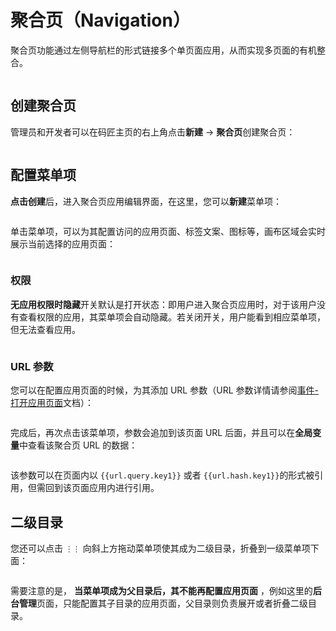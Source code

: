 # 聚合页（Navigation）

聚合页功能通过左侧导航栏的形式链接多个单页面应用，从而实现多页面的有机整合。

<figure><img src="../.gitbook/assets/1-20230810212349-mf4m1pf.png" alt=""><figcaption></figcaption></figure>

## 创建聚合页

管理员和开发者可以在码匠主页的右上角点击**新建** -> **聚合页**创建聚合页：

<figure><img src="../.gitbook/assets/n1-20230810212349-863leaj.png" alt=""><figcaption></figcaption></figure>

## 配置菜单项

**点击创建**后，进入聚合页应用编辑界面，在这里，您可以**新建**菜单项：

<figure><img src="../.gitbook/assets/3-20230810212349-27ydspz.png" alt=""><figcaption></figcaption></figure>

单击菜单项，可以为其配置访问的应用页面、标签文案、图标等，画布区域会实时展示当前选择的应用页面：

<figure><img src="../.gitbook/assets/4-20230810212349-bh8v44r.png" alt=""><figcaption></figcaption></figure>

### 权限

**无应用权限时隐藏**开关默认是打开状态：即用户进入聚合页应用时，对于该用户没有查看权限的应用，其菜单项会自动隐藏。若关闭开关，用户能看到相应菜单项，但无法查看应用。

<figure><img src="../.gitbook/assets/5-20230810212349-2gm3h71.png" alt=""><figcaption></figcaption></figure>

### URL 参数

您可以在配置应用页面的时候，为其添加 URL 参数（URL 参数详情请参阅[事件-打开应用页面](./event-handlers.md#打开应用页面)文档）：

<figure><img src="../.gitbook/assets/6-20230810212349-p8pco1i.png" alt=""><figcaption></figcaption></figure>

完成后，再次点击该菜单项，参数会追加到该页面 URL 后面，并且可以在**全局变量**中查看该聚合页 URL 的数据：

<figure><img src="../.gitbook/assets/7-20230810212349-avwn8e6.png" alt=""><figcaption></figcaption></figure>

该参数可以在页面内以 `{{url.query.key1}}` 或者 `{{url.hash.key1}}`的形式被引用，但需回到该页面应用内进行引用。

## 二级目录

您还可以点击 `⋮⋮` 向斜上方拖动菜单项使其成为二级目录，折叠到一级菜单项下面：

<figure><img src="../.gitbook/assets/8-20230810212349-0h3w3wn.gif" alt=""><figcaption></figcaption></figure>

需要注意的是， **当菜单项成为父目录后，其不能再配置应用页面** ，例如这里的**后台管理**页面，只能配置其子目录的应用页面，父目录则负责展开或者折叠二级目录。

<figure><img src="../.gitbook/assets/9-20230810212349-n4oqicr.png" alt=""><figcaption></figcaption></figure>

<figure><img src="../.gitbook/assets/10-20230810212349-3gvj9px.gif" alt=""><figcaption></figcaption></figure>